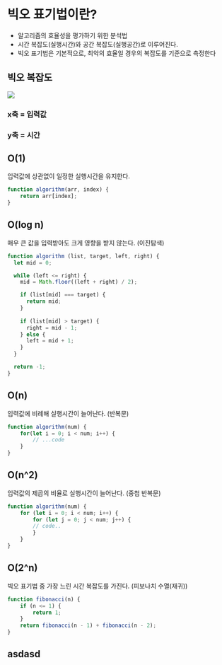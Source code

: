# 빅오 표기법이란?
- 알고리즘의 효율성을 평가하기 위한 분석법
- 시간 복잡도(실행시간)와 공간 복잡도(실행공간)로 이루어진다.
- 빅오 표기법은 기본적으로, 최악의 효율일 경우의 복잡도를 기준으로 측정한다

## 빅오 복잡도

![](https://velog.velcdn.com/images/sangbin2/post/c279607c-d9fa-43ef-b189-03c3d19ec9a5/image.png)

### x축 = 입력값
### y축 = 시간



## O(1)
입력값에 상관없이 일정한 실행시간을 유지한다.

```javascript
function algorithm(arr, index) {
	return arr[index];
}  

```

## O(log n)
매우 큰 값을 입력받아도 크게 영향을 받지 않는다. (이진탐색)

```javascript
function algorithm (list, target, left, right) {
  let mid = 0;

  while (left <= right) {
    mid = Math.floor((left + right) / 2);

    if (list[mid] === target) {
      return mid;
    }
    
    if (list[mid] > target) {
      right = mid - 1;
    } else {
      left = mid + 1;
    }
  }

  return -1;
}
```

## O(n)
입력값에 비례해 실행시간이 늘어난다. (반복문)

```javascript
function algorithm(num) {
	for(let i = 0; i < num; i++) {
		// ...code
    }
}
```

## O(n^2)
입력값의 제곱의 비율로 실행시간이 늘어난다. (중첩 반복문)
```javascript
function algorithm(num) {
	for (let i = 0; i < num; i++) {
		for (let j = 0; j < num; j++) {
		// code..
		}
	}
}
```

## O(2^n)
빅오 표기법 중 가장 느린 시간 복잡도를 가진다. (피보나치 수열(재귀))
```javascript
function fibonacci(n) {
	if (n <= 1) {
		return 1;
	}
	return fibonacci(n - 1) + fibonacci(n - 2);
}
```

## asdasd

